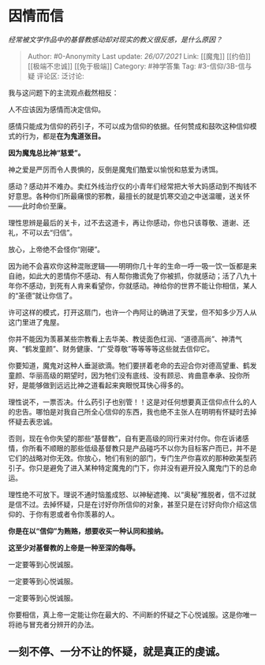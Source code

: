 # 因情而信
*经常被文学作品中的基督教感动却对现实的教义很反感，是什么原因？*

> Author: #0-Anonymity
> Last update: *26/07/2021*
> Link: [[魔鬼]] [[约伯]] [[极端不忠诚]] [[免于极端]]
> Category: #神学答集
> Tag: #3-信仰/3B-信与疑
> 评论区:
> 泛讨论:

我与这问题下的主流观点截然相反：

人不应该因为感情而决定信仰。

感情只能成为信仰的药引子，不可以成为信仰的依据。任何赞成和鼓吹这种信仰模式的行为，都是**在为鬼道张目。**

**因为魔鬼总比神“慈爱”。**

神之爱是严厉而令人畏惧的，反倒是魔鬼们酷爱以愉悦和慈爱为诱饵。

感动？感动并不难办。卖红外线治疗仪的小青年们经常把大爷大妈感动到不掏钱不好意思。各种你们所最痛恨的邪教，最擅长的就是饥寒交迫之中送温暖，送关怀——此时命价至廉。

理性思辨是最后的关卡，过不去这道卡，再让你感动，你也只该尊敬、道谢、还礼，不可以去“归信”。

放心，上帝绝不会怪你“刚硬”。

因为祂不会喜欢你这种混账逻辑——明明你几十年的生命一呼一吸一饮一饭都是来自祂，如此大的恩情你不感动、有人帮你撒谎免了你被抓，你就感动；活了八九十年你不感动，到死有人肯来看望你，你就感动。神给你的世界不能让你相信，某人的“圣德”就让你信了。

许可这样的模式，打开这扇门，也许一个冉阿让的确进了天堂，但不知多少万人从这门里进了鬼屋。

你并不能因为羡慕某些宗教看上去华美、教徒面色红润、“道德高尚”、神清气爽、“鹤发童颜”、财务健康、“广受尊敬”等等等等这些就去信仰它。

你要知道，魔鬼对这种人垂涎欲滴。牠们要拼着老命的去迎合你对德高望重、鹤发童颜、华丽高级的期望时，因为牠们没有底线、没有顾忌、肯曲意奉承、投你所好，是能够做到远远比神之道看起来爽眼悦耳快心得多的。

理性说不，一票否决。什么药引子也别管！！这是对任何想要真正信仰点什么的人的忠告。哪怕是对我自己所全心信仰的东西，我也绝不主张人在明明有怀疑时去掉怀疑去表忠诚。

否则，现在令你失望的那些“基督教”，自有更高级的同行来对付你。你在诉诸感情，你所看不顺眼的那些低级基督教只是产品碰巧不以你为目标客户而已，并不是它们的战略对你无效。你放心，牠们有别的部门，专门生产你喜欢的那种欧美型药引子。你只是避免了进入某种特定魔鬼的门下，你并没有避开投入魔鬼门下的总命运。

理性绝不可放下。理说不通时恼羞成怒、以神秘遮掩、以“奥秘”推脱者，信不过就是信不过。去掉怀疑，只是在讨好你所信仰的对象，甚至只是在讨好向你介绍这信仰的、于你有恩或者令你羡慕的人。

**你是在以“信仰”为贿赂，想要收买一种认同和接纳。**

**这至少对基督教的上帝是一种至深的侮辱。**

一定要等到心悦诚服。

一定要等到心悦诚服。

一定要等到心悦诚服。

你要相信，真上帝一定能让你在最大的、不间断的怀疑之下心悦诚服。这是你唯一将祂与冒充者分辨开的办法。

## **一刻不停、一分不让的怀疑，就是真正的虔诚。**
